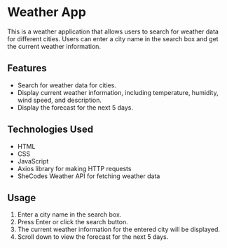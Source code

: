 # Weather App

This is a weather application that allows users to search for weather data for different cities. Users can enter a city name in the search box and get the current weather information.

## Features

- Search for weather data for cities.
- Display current weather information, including temperature, humidity, wind speed, and description.
- Display the forecast for the next 5 days.

## Technologies Used

- HTML
- CSS
- JavaScript
- Axios library for making HTTP requests
- SheCodes Weather API for fetching weather data

## Usage

1. Enter a city name in the search box.
2. Press Enter or click the search button.
3. The current weather information for the entered city will be displayed.
4. Scroll down to view the forecast for the next 5 days.
